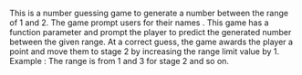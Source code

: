 This is a number guessing game to generate a number between the range of 1 and 2. The game prompt users for their names . This game has a function parameter and prompt the player to predict the generated number between the given range. At a correct guess, the game awards the player a point and move them to stage 2 by increasing the range limit value by 1.
Example : The range is from 1 and 3 for stage 2 and so on.
